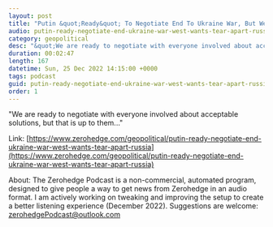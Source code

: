 ```yaml
---
layout: post
title: "Putin &quot;Ready&quot; To Negotiate End To Ukraine War, But West Wants To &quot;Tear Apart&quot; Russia"
audio: putin-ready-negotiate-end-ukraine-war-west-wants-tear-apart-russia-0
category: geopolitical
desc: "&quot;We are ready to negotiate with everyone involved about acceptable solutions, but that is up to them...&quot;"
duration: 00:02:47
length: 167
datetime: Sun, 25 Dec 2022 14:15:00 +0000
tags: podcast
guid: putin-ready-negotiate-end-ukraine-war-west-wants-tear-apart-russia-0
order: 1
---
```

&quot;We are ready to negotiate with everyone involved about acceptable solutions, but that is up to them...&quot;

Link: [https://www.zerohedge.com/geopolitical/putin-ready-negotiate-end-ukraine-war-west-wants-tear-apart-russia](https://www.zerohedge.com/geopolitical/putin-ready-negotiate-end-ukraine-war-west-wants-tear-apart-russia)

About: The Zerohedge Podcast is a non-commercial, automated program, designed to give people a way to get news from Zerohedge in an audio format.  I am actively working on tweaking and improving the setup to create a better listening experience (December 2022).  Suggestions are welcome: [zerohedgePodcast@outlook.com](mailto:zerohedgePodcast@outlook.com)